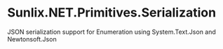 # Sunlix.NET.Primitives.Serialization
JSON serialization support for Enumeration using System.Text.Json and Newtonsoft.Json

